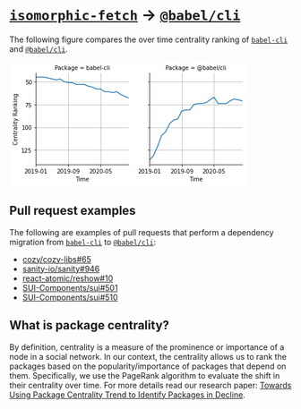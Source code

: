 # [`isomorphic-fetch`](https://www.npmjs.com/package/babel-cli) -> [`@babel/cli`](https://www.npmjs.com/package/@babel/cli)

The following figure compares the over time centrality ranking of [`babel-cli`](https://www.npmjs.com/package/babel-cli) and [`@babel/cli`](https://www.npmjs.com/package/@babel/cli).

![the centrality of babel-cli and @babel/cli](../figs/babel-cli_@babel_cli.png)

## Pull request examples

The following are examples of pull requests that perform a dependency migration from [`babel-cli`](https://www.npmjs.com/package/babel-cli) to [`@babel/cli`](https://www.npmjs.com/package/@babel/cli):

- [cozy/cozy-libs#65](https://github.com/cozy/cozy-libs/pull/65)
- [sanity-io/sanity#946](https://github.com/sanity-io/sanity/pull/946)
- [react-atomic/reshow#10](https://github.com/react-atomic/reshow/pull/10)
- [SUI-Components/sui#501](https://github.com/SUI-Components/sui/pull/501)
- [SUI-Components/sui#510](https://github.com/SUI-Components/sui/pull/510)

## What is package centrality?

By definition, centrality is a measure of the prominence or importance of a node in a social network.
In our context, the centrality allows us to rank the packages based on the popularity/importance of packages that depend on them.
Specifically, we use the PageRank algorithm to evaluate the shift in their centrality over time.
For more details read our research paper: [Towards Using Package Centrality Trend to Identify Packages in Decline](https://arxiv.org/abs/2107.10168).
